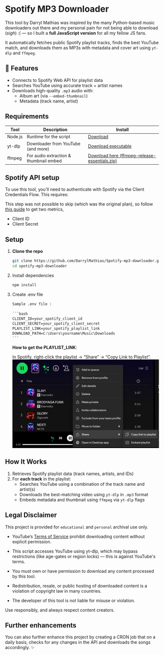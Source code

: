 # Spotify MP3 Downloader

This tool by Darryl Mathias was inspired by the many Python-based music downloaders out there and my personal pain for not being able to download (*sigh*) :(  — so I built a **full JavaScript version** for all my fellow JS fans. 

It automatically fetches public Spotify playlist tracks, finds the best YouTube match, and downloads them as MP3s with metadata and cover art using `yt-dlp` and `ffmpeg`.

## 🚀 Features

- Connects to Spotify Web API for playlist data
- Searches YouTube using accurate track + artist names
- Downloads high-quality `.mp3` audio with:
  - Album art (via `--embed-thumbnail`)
  - Metadata (track name, artist)

## Requirements

| Tool    | Description                            | Install                                                                                             |
| ------- | -------------------------------------- | --------------------------------------------------------------------------------------------------- |
| Node.js | Runtime for the script                 | [Download](https://nodejs.org/)                                                                     |
| yt-dlp  | Downloader from YouTube (and more)     | [Download executable](https://github.com/yt-dlp/yt-dlp?tab=readme-ov-file#installation)             |
| ffmpeg  | For audio extraction & thumbnail embed | [Download here (ffmpeg-release-essentials.zip)](https://www.gyan.dev/ffmpeg/builds/#release-builds) |

## Spotify API setup

To use this tool, you'll need to authenticate with Spotify via the Client Credentials Flow. This requires:

This step was not possible to skip (which was the original plan), so follow [this guide](https://developer.spotify.com/documentation/web-api/tutorials/getting-started) to get two metrics,

- Client ID
- Client Secret

## Setup

1.  **Clone the repo**

    ```bash
    git clone https://github.com/DarrylMathias/Spotify-mp3-downloader.git
    cd spotify-mp3-downloader

    ```

2.  Install dependencies

    ```bash
    npm install
    ```

3.  Create .env file

        Sample .env file :

        ```bash
        CLIENT_ID=your_spotify_client_id
        CLIENT_SECRET=your_spotify_client_secret
        PLAYLIST_LINK=your_spotify_playlist_link
        DOWNLOAD_PATH=C:\Users\yourname\Music\Downloads
        ```

    **How to get the PLAYLIST_LINK**:

    In Spotify, right-click the playlist → “Share” → “Copy Link to Playlist”.
    ![Spotify copy link demo](/public/demo.png)

## How It Works

1. Retrieves Spotify playlist data (track names, artists, and IDs)
2. For **each track** in the playlist:
   - Searches YouTube using a combination of the track name and artist(s)
   - Downloads the best-matching video using `yt-dlp` in `.mp3` format
   - Embeds metadata and thumbnail using `ffmpeg` via `yt-dlp` flags

## Legal Disclaimer

This project is provided for `educational` and `personal` archival use only.

- YouTube’s [Terms of Service](https://www.youtube.com/t/terms) prohibit downloading content without explicit permission.

- This script accesses YouTube using yt-dlp, which may bypass restrictions (like age-gates or region locks) — this is against YouTube's terms.

- You must own or have permission to download any content processed by this tool.

- Redistribution, resale, or public hosting of downloaded content is a violation of copyright law in many countries.

- The developer of this tool is not liable for misuse or violation.

Use responsibly, and always respect content creators.

## Further enhancements

You can also further enhance this project by creating a CRON job that on a daily basis, checks for any changes in the API and downloads the songs accordingly. ✨
